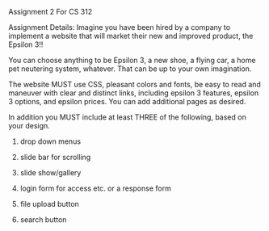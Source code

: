 Assignment 2 For CS 312

Assignment Details:
Imagine you have been hired by a company to implement a website that will market their new and improved product, the Epsilon 3!! 

You can choose anything to be Epsilon 3, a new shoe, a flying car, a home pet neutering system, whatever. That can be up to your own imagination.

The website MUST use CSS, pleasant colors and fonts, be easy to read and maneuver with clear and distinct links, including epsilon 3 features, epsilon 3 options, and epsilon prices. You can add additional pages as desired. 

 

In addition you MUST include at least THREE of the following, based on your design.

1. drop down menus

2. slide bar for scrolling

3. slide show/gallery

4. login form for access etc. or a response form

5. file upload button 

6. search button
